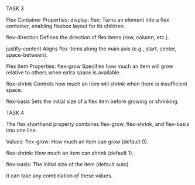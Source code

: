 

TASK 3

Flex Container Properties:
display: flex;
Turns an element into a flex container, enabling flexbox layout for its children.

flex-direction
Defines the direction of flex items (row, column, etc.).

justify-content
Aligns flex items along the main axis (e.g., start, center, space-between).

Flex Item Properties:
flex-grow
Specifies how much an item will grow relative to others when extra space is available.

flex-shrink
Controls how much an item will shrink when there is insufficient space.

flex-basis
Sets the initial size of a flex item before growing or shrinking.



TASK 4

The flex shorthand property combines flex-grow, flex-shrink, and flex-basis into one line.

Values:
flex-grow: How much an item can grow (default 0).

flex-shrink: How much an item can shrink (default 1).

flex-basis: The initial size of the item (default auto).

It can take any combination of these values.